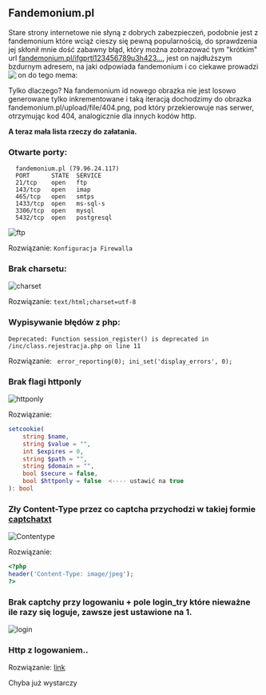 ## Fandemonium.pl

Stare strony internetowe nie słyną z dobrych zabezpieczeń, podobnie jest z fandemonium które wciąż cieszy się pewną popularnością,
do sprawdzenia jej skłonił mnie dość zabawny błąd, który można zobrazować tym "krótkim" url [fandemonium.pl/ifgprtl123456789u3h423...](https://fandemonium.pl/ifgprtl123456789u3h423iou4iouf83io4234iom4iomfdl;sm3fslk8ou4ifdl;smfslka438ou4iouf8io4234iomfdl;smfslka43875ofkodssakfdosakfposao4iouf8io4234iomfdl;smfslka43875ofkodssakfdo75ofkodssakfdosakfposao4iouf8io4234iomfdl;smfslka43875ofkodssakfdosakf3iou4iouf8io4234iomfdl;smfslka43875ofkodssakfdosakfposao4iouf8io4234iomfdl;smfslka43875ofkodssakfdosakfposaodsaj[piofdsapofdsaiogsargioerfdgpodsaj[piofdsapofdsaiogsargioerfdgpodsasakfdosakfposaodsaj[piofd4iouf8io4234iomfdl;smfslka43875ofkodssakfdosakfposaodsaj[piofdsapofdsaiogsargioerfdgpodsaj[piofdsapofdsaiogsargioerfdgpodsasakfdosakfposaodsaj[piofd4iouf8io4234iomfdl;smfslka43875ofkodssakfdosakfposaodsaj[piofdsapofdsaiogsargioerfdgpodsaj[piofdsapofdsaiogsargioerfdgpodsasakfdosakfposaodsaj[piofd4iouf8io4234iomfdl;smfslka43875ofkodssakfdosakfposaodsaj[piofdsapofdsaiogsargioerfdgpodsaj[piofdsapofdsaiogsargioerfdgpodsasakfdosakfposaodsaj[piofd4iouf8io4234iomfdl;smfslka43875ofkodssakfdosakfposaodsaj[piofdsapofdsaiogsargioerfdgpodsaj[piofdsapofdsaiogsargioerfdgpodsasakfdosakfposaodsaj[piofd4iouf8io4234iomfdl;smfslka43875ofkodssakfdosakfposaodsaj[piofdsapofdsaiogsargioerfdgpodsaj[piofdsapofdsaiogsargioerfdgpodsasakfdosakfposaodsaj[piofd4iouf8io4234iomfdl;smfslka43875ofkodssakfdosakfposaodsaj[piofdsapofdsaiogsargioerfdgpodsaj[piofdsapofdsaiogsargioerfdgpodsasakfdosakfposaodsaj[piofd4iouf8io4234iomfdl;smfslka43875ofkodssakfdosakfposaodsaj[piofdsapofdsaiogsargioerfdgpodsaj[piofdsapofdsaiogsargioerfdgpodsasakfdosakfposaodsaj[piofd4iouf8io4234iomfdl;smfslka43875ofkodssakfdosakfposaodsaj[piofdsapofdsaiogsargioerfdgpodsaj[piofdsapofdsaiogsargioerfdgpodsasakfdosakfposaodsaj[piofddsaj[piofdsapofdsaiogsargioerfdgpodsaj[piofdsapofdsaiogsargioerfdgpodsasakfdosakfposaodsaj[piofd4iouf8io4234iomfdl;smfslka43875ofkodssakfdosakfposaodsaj[piofdsapofdsaiogsargioerfdgpodsaj[piofdsapofdsaiogsargioerfdgpodsasakfdosakfposaodsaj[piofd4iouf8io4234iomfdl;smfslka43875ofkodssakfdosakfposaodsaj[piofdsapofdsaiogsargioerfdgpodsaj[piofdsapofdsaiogsargioerfdgpodsasakfdosakfposaodsaj[piofd4iouf8io4234iomfdl;smfslka43875ofkodssakfdosakfposaodsaj[piofdsapofdsaiogsargioerfdgpodsaj[piofdsapofdsaiogsargioerfdgpodsasakfdosakfposaodsaj[piofd4iouf8io4234iomfdl;smfslka43875ofkodssakfdosakfposaodsaj[piofdsapofdsaiogsargioerfdgpodsaj[piofdsapofdsaiogsargioerfdgpodsasakfdosakfposaodsaj[piofd4iouf8io4234iomfdl;smfslka43875ofkodssakfdosakfposaodsaj[piofdsapofdsaiogsargioerfdgpodsaj[piofdsapofdsaiogsargioerfdgpodsasakfdosakfposaodsaj[piofd4iouf8io4234iomfdl;smfslka43875ofkodssakfdosakfposaodsaj[piofdsapofdsaiogsargioerfdgpodsaj[piofdsapofdsaiogsargioerfdgpodsasakfdosakfposaodsaj[piofd4iouf8io4234iomfdl;smfslka43875ofkodssakfdosakfposaodsaj[piofdsapofdsaiogsargioerfdgpodsaj[piofdsapofdsaiogsargioerfdgpodsasakfdosakfposaodsaj[piofd4iouf8io4234iomfdl;smfslka43875ofkodssakfdosakfposaodsaj[piofdsapofdsaiogsargioerfdgpodsaj[piofdsapofdsaiogsargioerfdgpodsasakfdosakfposaodsaj[piofdsapofdsaiogsargioerfdgpodsaj[piofdsapofdsaiogsargioerfdgpodsasakfdosakfposaodsaj[piofdsapofdsaiogsargioerfdgpodsaj[piofdsapofdsaiogsargioerfdgpodsasakfdosakfposaodsaj[piofdsapofdsaiogsargioerfdgpodsaj[piofdsapofdsaiogsargioerfdgpodsasakfdosakfposaodsaj[piofdsapofdsaiogsargioerfdgpodsaj[piofdsapofdsaiogsargioerfdgpodsasakfdosakfposaodsaj[piofdsapofdsaiogsargioerfdgpodsaj[piofdsapofdsaiogsargioerfdgpodsaakfdosakfposaodsaj[piofdsapofdsaiogsargioerfdgpodsaj[piofdsapofdsaiogsargioerfdgpodsaj[piofdsapofdsaiogsargioerfdgpodsaj[piofdsapofdsaiogsargioerfdgpodsaj[piofdsapofdsaiogsargioerfdgpodsaj[piofdsapofdsaiogsargioerfdgpodsaj[piofdsapofdsaiogsargioerfdgpodsaj[piofdsapofdsaiogsargioerfdgpodsaj[piofdsapofdsaiogsargioerfdgpodsaj[piofdsapofdsaiogsargioerfdgpodsaj[piofdsapofdsaiogsargioerfdgpodsaj[piofdsapofdsaiogsargioerfdgpodsaj[piofdsapofdsaiogsargioerfdgpkpofdsjofkjodsaj[piofdsapofdsaiogsargioerfdgpiowernjmofkodsakfdosakfposakpofdsjofkjodsaj[piofdsapofdsaiogsargioerfdgpiowernjmofkodsakfdosakfposakpofdsjofkjodsaj[piofdsapofdsaiogsargioerfdgpiowernjmofkodsakfdosakfposakpofdsjofkjodsaj[piofdsapofdsaiogsargioerfdgpiowernjmofkodsakfdosakfposakpofdsjofkjodsaj[piofdsapofdsaiogsargioerfdgpiowernjmofkodsakfdosakfposakpofdsjofkjodsaj[piofdsapofdsaiogsargioerfdgpiowernjmofkodsakfdosakfposakpofdsjofkjodsaj[piofdsapofdsaiogsargioerfdgpiowernjmofkodsakfdosakfposakpofdsjofkjodsaj[piofdsapofdsaiogsargioerfdgpiowernjm24398759782437598439857439825984327985943825984329875984235984379543985790874359864237906y490258690458690804380524374372874372585858585575756569766997997999999989999999999488474777477777666666666666666666666666666666666666666666666666666666666666666666666666666666666666666666666666666666666666666iofjdsjpodsajkf[podsiofdsfikdsafidsjpofdsjafj[piodsajpofds[ofkodsakfdosakfposakpofdsjofkjodsaj[piofdsapofdsaiogsargioerfdgpiowernjmofkodsakfdosakfposakpofdsjofkjodsaj[piofdsapofdsaiogsargioerfdgpiowernjmdfnsdjfnadskjnjfkdskjfdsakjkjfnjdsjfasndjndsdsjfnfndsfjdsfjsndjfsjndsfndsfnjnsjfnjdsfnjnffnjdsfndsjfdsfnjfndfnsjndsjfndsjfndsjffnjnjdfndsjfnsjdfnjfndsjdnhsdsfokhtpohiyktr0uo07=-6532hio4h2iou34iou2j34cio23io4c23h4334io234ioc3h2oi423io4cio234cio234c23h4iuch23iu4ch24chiu2cu423io45r982owejkjpofdwejiofdsazpfcsjzlkfcsal;kzjfvcsacIOSAhjposapioufcapvdshoifvdsjiouvdsapoviosuhvdszhvciodsavpioldadsafdsafdsahifdsafiuhdwesaufhudsafioudshiofdsahioufvhdsiouhfiosahiufdsiojfhgfsaudfusahiufhsaioufhiusahufisahufhsahioufcsauhfiousdjigjdsfjgpodfjphgkhdfpidsfpiodsjgfdsgfkjgodjgodsaforiohdesgrfjdgojrpiowsgrkilgrjpojgpowearjgfpodsajgpiojsio0[pvdsaiofsaofvjcdsaf9povsaiugaspiofcsajiodufsaudfhwpeofhjpsdfpiohsjd0ofiujoeiwfuiweriofwes90uiowefujdfviowurofuejdwsaiurwef8utf9igaue9pfufcsaoweripgrdesapg;dfjgpore%20jgdsigtwejrsgfkp[odsrogryrjyrtiokherpiormpwsrgpowesrkjgpoergowerpoglk9),
jest on najdłuższym bzdurnym adresem, na jaki odpowiada fandemonium i co ciekawe prowadzi on do tego mema:
<img align="left"
  src="https://github.com/DeVianney/fandemonium/blob/main/incydent.png">
</img>

Tylko dlaczego? Na fandemonium id nowego obrazka nie jest losowo generowane tylko inkrementowane i taką iteracją dochodzimy do obrazka fandemonium.pl/upload/file/404.png, pod który przekierowuje nas serwer, otrzymując kod 404, analogicznie dla innych kodów http.





**A teraz mała lista rzeczy do załatania.**


### Otwarte porty: 
```
  fandemonium.pl (79.96.24.117)
  PORT      STATE  SERVICE
  21/tcp    open   ftp       
  143/tcp   open   imap       
  465/tcp   open   smtps     
  1433/tcp  open   ms-sql-s
  3306/tcp  open   mysql
  5432/tcp  open   postgresql
```
![ftp](https://github.com/DeVianney/fandemonium/blob/main/ftp.png)

Rozwiązanie: ```Konfiguracja Firewalla ```
### Brak charsetu:
![charset](https://github.com/DeVianney/fandemonium/blob/main/charset.png)

Rozwiązanie: ```text/html;charset=utf-8 ```

### Wypisywanie błędów z php:
```
Deprecated: Function session_register() is deprecated in /inc/class.rejestracja.php on line 11
```
Rozwiązanie: ``` error_reporting(0); ini_set('display_errors', 0);```

### Brak flagi httponly
![httponly](https://github.com/DeVianney/fandemonium/blob/main/cookie.png)

Rozwiązanie:
```php
setcookie(
    string $name,
    string $value = "",
    int $expires = 0,
    string $path = "",
    string $domain = "",
    bool $secure = false,
    bool $httponly = false  <---- ustawić na true
): bool
```
### Zły Content-Type przez co captcha przychodzi w takiej formie [captchatxt](https://github.com/prkx/fandemonium/blob/main/captcha.php)
![Contentype](https://github.com/DeVianney/fandemonium/blob/main/ctype.png)

Rozwiązanie:
```php
<?php
header('Content-Type: image/jpeg');
?>
```
### Brak captchy przy logowaniu + pole login_try które nieważne ile razy się loguje, zawsze jest ustawione na 1.
![login](https://github.com/DeVianney/fandemonium/blob/main/login.png)
### Http z logowaniem..
Rozwiązanie: [link](https://www.widzialni.pl/blog/jak-przeniesc-strone-na-https-instrukcja-krok-po-kroku)

Chyba już wystarczy 
